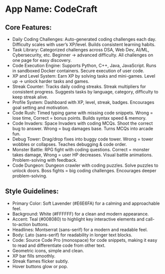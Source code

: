 # **App Name**: CodeCraft

## Core Features:

- Daily Coding Challenges: Auto-generated coding challenges each day. Difficulty scales with user’s XP/level. Builds consistent learning habits.
- Task Library: Categorized challenges across DSA, Web Dev, AI/ML, Cybersecurity, etc. Beginner → advanced difficulty. All challenges on one page for easy discovery.
- Code Execution Engine: Supports Python, C++, Java, JavaScript. Runs in sandboxed Docker containers. Secure execution of user code.
- XP and Level System: Earn XP by solving tasks and mini-games. Level up → unlock harder tasks and games.
- Streak Counter: Tracks daily coding streaks. Streak multipliers for consistent progress. Suggests tasks by language, category, difficulty to keep streak alive.
- Profile System: Dashboard with XP, level, streak, badges. Encourages goal setting and motivation.
- Code Rush: Timed typing game with missing code snippets. Wrong = lose time, Correct = bonus points. Builds syntax speed & memory.
- Code Invaders: Space Invaders with coding MCQs. Shoot the correct bug to answer. Wrong = bug damages base. Turns MCQs into arcade fun.
- Debug Tower: Drag/drop fixes into buggy code tower. Wrong = tower wobbles or collapses. Teaches debugging & code order.
- Monster Battle: RPG fight with coding questions. Correct = monster takes damage, Wrong = user HP decreases. Visual battle animations. Problem-solving with feedback.
- Code Dungeon: Dungeon crawler with coding puzzles. Solve puzzles to unlock doors. Boss fights = big coding challenges. Encourages deeper problem-solving.

## Style Guidelines:

- Primary Color: Soft Lavender (#E6E6FA) for a calming and approachable feel.
- Background: White (#FFFFFF) for a clean and modern appearance.
- Accent: Teal (#008080) to highlight key interactive elements and call-to-action buttons.
- Headlines: Montserrat (sans-serif) for a modern and readable feel.
- Body: Lato (sans-serif) for readability in longer text blocks.
- Code: Source Code Pro (monospace) for code snippets, making it easy to read and differentiate code from other text.
- Geometric icons, simple and clean.
- XP bar fills smoothly.
- Streak flames flicker subtly.
- Hover buttons glow or pop.